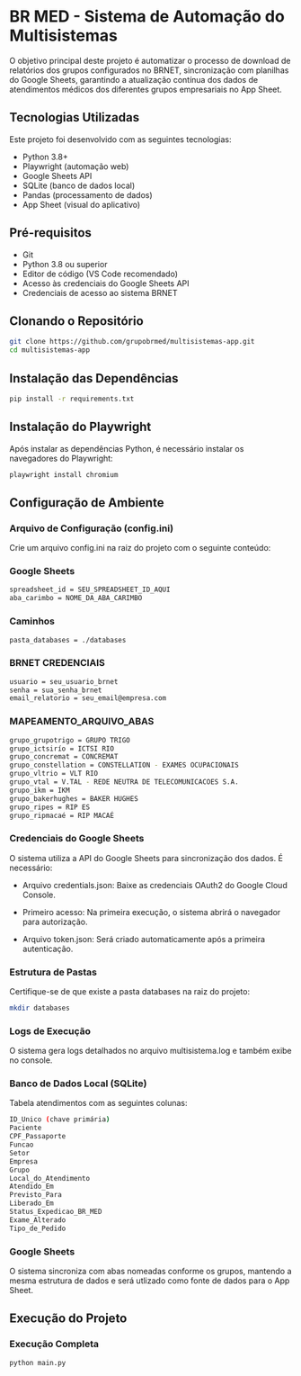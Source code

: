# **BR MED - Sistema de Automação do Multisistemas**

O objetivo principal deste projeto é automatizar o processo de download de relatórios dos grupos configurados no BRNET, sincronização com planilhas do Google Sheets, garantindo a atualização contínua dos dados de atendimentos médicos dos diferentes grupos empresariais no App Sheet.

## **Tecnologias Utilizadas**

Este projeto foi desenvolvido com as seguintes tecnologias:

* Python 3.8+
* Playwright (automação web)
* Google Sheets API
* SQLite (banco de dados local)
* Pandas (processamento de dados)
* App Sheet (visual do aplicativo)

## **Pré-requisitos**

* Git
* Python 3.8 ou superior
* Editor de código (VS Code recomendado)
* Acesso às credenciais do Google Sheets API
* Credenciais de acesso ao sistema BRNET

## **Clonando o Repositório**

```bash
git clone https://github.com/grupobrmed/multisistemas-app.git
cd multisistemas-app

```
## **Instalação das Dependências**
```bash
pip install -r requirements.txt

```

## **Instalação do Playwright**
Após instalar as dependências Python, é necessário instalar os navegadores do Playwright:

```bash
playwright install chromium
```

## **Configuração de Ambiente**
### **Arquivo de Configuração (config.ini)**
Crie um arquivo config.ini na raiz do projeto com o seguinte conteúdo:

### Google Sheets
```bash
spreadsheet_id = SEU_SPREADSHEET_ID_AQUI
aba_carimbo = NOME_DA_ABA_CARIMBO
```

### Caminhos
```bash
pasta_databases = ./databases
```

### BRNET CREDENCIAIS
```bash
usuario = seu_usuario_brnet
senha = sua_senha_brnet
email_relatorio = seu_email@empresa.com
```
### MAPEAMENTO_ARQUIVO_ABAS
```bash
grupo_grupotrigo = GRUPO TRIGO
grupo_ictsirío = ICTSI RIO
grupo_concremat = CONCREMAT
grupo_constellation = CONSTELLATION - EXAMES OCUPACIONAIS
grupo_vltrio = VLT RIO
grupo_vtal = V.TAL - REDE NEUTRA DE TELECOMUNICACOES S.A.
grupo_ikm = IKM
grupo_bakerhughes = BAKER HUGHES
grupo_ripes = RIP ES
grupo_ripmacaé = RIP MACAÉ
```

### Credenciais do Google Sheets
O sistema utiliza a API do Google Sheets para sincronização dos dados. É necessário:

- Arquivo credentials.json: Baixe as credenciais OAuth2 do Google Cloud Console.

- Primeiro acesso: Na primeira execução, o sistema abrirá o navegador para autorização.

- Arquivo token.json: Será criado automaticamente após a primeira autenticação.

### Estrutura de Pastas
Certifique-se de que existe a pasta databases na raiz do projeto:
```bash
mkdir databases
```

### Logs de Execução
O sistema gera logs detalhados no arquivo multisistema.log e também exibe no console.

### **Banco de Dados Local (SQLite)**
Tabela atendimentos com as seguintes colunas:
```bash
ID_Unico (chave primária)
Paciente
CPF_Passaporte
Funcao
Setor
Empresa
Grupo
Local_do_Atendimento
Atendido_Em
Previsto_Para
Liberado_Em
Status_Expedicao_BR_MED
Exame_Alterado
Tipo_de_Pedido
```
### Google Sheets
O sistema sincroniza com abas nomeadas conforme os grupos, mantendo a mesma estrutura de dados e será utlizado como fonte de dados para o App Sheet.

## **Execução do Projeto**
### Execução Completa
```bash
python main.py
```





